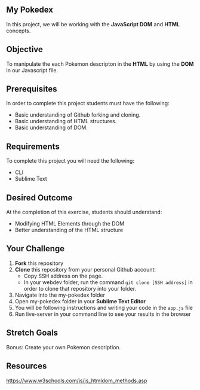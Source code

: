 ## My Pokedex
In this project, we will be working with the **JavaScript DOM** and **HTML** concepts.

## Objective
To manipulate the each Pokemon descripton in the **HTML** by using the **DOM** in our Javascript file. 

## Prerequisites
In order to complete this project students must have the following:<br>
- Basic understanding of Github forking and cloning. 
- Basic understanding of HTML structures. 
- Basic understanding of DOM.

## Requirements
To complete this project you will need the following:
- CLI
- Sublime Text

## Desired Outcome
At the completion of this exercise, students should understand:
- Modifying HTML Elements through the DOM
- Better understanding of the HTML structure

## Your Challenge
1. **Fork** this repository
2. **Clone** this repository from your personal Github account:
    - Copy SSH address on the page. 
    - In your webdev folder, run the command `git clone [SSH address]` in order to clone that repository into your folder. 
3. Navigate into the my-pokedex folder
4. Open my-pokedex folder in your **Sublime Text Editor**
5. You will be following instructions and writing your code in the `app.js` file
6. Run live-server in your command line to see your results in the browser

## Stretch Goals
Bonus: Create your own Pokemon description.

## Resources
https://www.w3schools.com/js/js_htmldom_methods.asp
